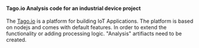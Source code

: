 <h4>Tago.io Analysis code for an industrial device project</h4>

<p>The <a href="https://tago.io/">Tago.io</a> is a platform for building IoT Applications. The platform is based on nodejs and comes with default features.
In order to extend the functionality or adding processing logic. "Analysis" artifiacts need to be created. </p>
